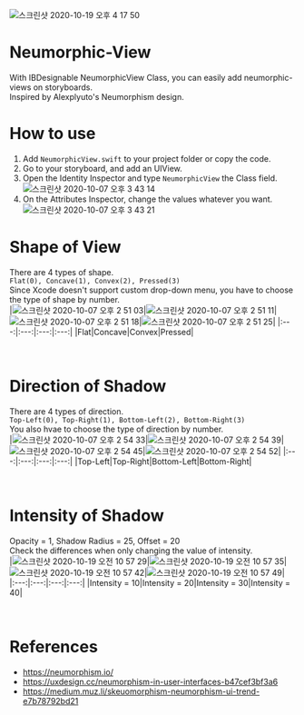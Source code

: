 ![스크린샷 2020-10-19 오후 4 17 50](https://user-images.githubusercontent.com/39911797/96413514-b6cede80-1226-11eb-9109-d0bf4d34e931.png)
# Neumorphic-View
With IBDesignable NeumorphicView Class, you can easily add neumorphic-views on storyboards.  
Inspired by Alexplyuto's Neumorphism design.

# How to use
1. Add `NeumorphicView.swift` to your project folder or copy the code.  
2. Go to your storyboard, and add an UIView.  
3. Open the Identity Inspector and type `NeumorphicView` the Class field.  
![스크린샷 2020-10-07 오후 3 43 14](https://user-images.githubusercontent.com/39911797/95297974-4931c280-08b6-11eb-989a-80a8ca1d0837.png)
4. On the Attributes Inspector, change the values whatever you want.  
![스크린샷 2020-10-07 오후 3 43 21](https://user-images.githubusercontent.com/39911797/95297975-4931c280-08b6-11eb-906b-ca0b8826de4a.png)

# Shape of View
There are 4 types of shape.  
`Flat(0), Concave(1), Convex(2), Pressed(3)`  
Since Xcode doesn't support custom drop-down menu, you have to choose the type of shape by number.  
|![스크린샷 2020-10-07 오후 2 51 03](https://user-images.githubusercontent.com/39911797/95298108-8302c900-08b6-11eb-9071-f31a4d0c6c4d.png)|![스크린샷 2020-10-07 오후 2 51 11](https://user-images.githubusercontent.com/39911797/95298116-85fdb980-08b6-11eb-914a-65962d42fab6.png)|![스크린샷 2020-10-07 오후 2 51 18](https://user-images.githubusercontent.com/39911797/95298123-87c77d00-08b6-11eb-8e0c-cbd454157ce7.png)|![스크린샷 2020-10-07 오후 2 51 25](https://user-images.githubusercontent.com/39911797/95298126-89914080-08b6-11eb-8f35-0ca055f38719.png)|
|:---:|:---:|:---:|:---:|
|Flat|Concave|Convex|Pressed|

<br>

# Direction of Shadow
There are 4 types of direction.  
`Top-Left(0), Top-Right(1), Bottom-Left(2), Bottom-Right(3)`  
You also hvae to choose the type of direction by number.  
|![스크린샷 2020-10-07 오후 2 54 33](https://user-images.githubusercontent.com/39911797/95298468-16d49500-08b7-11eb-8b26-4c3fb4cd7acc.png)|![스크린샷 2020-10-07 오후 2 54 39](https://user-images.githubusercontent.com/39911797/95298481-1c31df80-08b7-11eb-97fa-7682ba7174ce.png)|![스크린샷 2020-10-07 오후 2 54 45](https://user-images.githubusercontent.com/39911797/95298489-1f2cd000-08b7-11eb-9cfd-a1bf68339baa.png)|![스크린샷 2020-10-07 오후 2 54 52](https://user-images.githubusercontent.com/39911797/95298495-20f69380-08b7-11eb-998a-f2cd5b17294c.png)|
|:---:|:---:|:---:|:---:|
|Top-Left|Top-Right|Bottom-Left|Bottom-Right|

<br>

# Intensity of Shadow
Opacity = 1, Shadow Radius = 25, Offset = 20  
Check the differences when only changing the value of intensity.  
|![스크린샷 2020-10-19 오전 10 57 29](https://user-images.githubusercontent.com/39911797/96393551-6c376d00-11fa-11eb-9912-f19b69b3bcea.png)|![스크린샷 2020-10-19 오전 10 57 35](https://user-images.githubusercontent.com/39911797/96393583-840ef100-11fa-11eb-8e9d-7102104d2ca3.png)|![스크린샷 2020-10-19 오전 10 57 42](https://user-images.githubusercontent.com/39911797/96393595-8e30ef80-11fa-11eb-8036-fc117512cb67.png)|![스크린샷 2020-10-19 오전 10 57 49](https://user-images.githubusercontent.com/39911797/96393604-9721c100-11fa-11eb-8a5f-5c9aad705e84.png)|
|:---:|:---:|:---:|:---:|
|Intensity = 10|Intensity = 20|Intensity = 30|Intensity = 40|

<br>

# References
* https://neumorphism.io/
* https://uxdesign.cc/neumorphism-in-user-interfaces-b47cef3bf3a6
* https://medium.muz.li/skeuomorphism-neumorphism-ui-trend-e7b78792bd21
